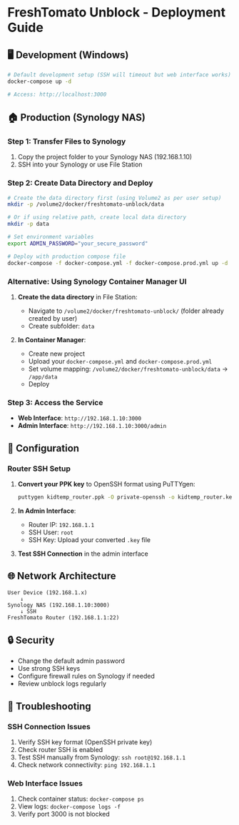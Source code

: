 # FreshTomato Unblock - Deployment Guide

## 🖥️ Development (Windows)

```bash
# Default development setup (SSH will timeout but web interface works)
docker-compose up -d

# Access: http://localhost:3000
```

## 🏠 Production (Synology NAS)

### Step 1: Transfer Files to Synology

1. Copy the project folder to your Synology NAS (192.168.1.10)
2. SSH into your Synology or use File Station

### Step 2: Create Data Directory and Deploy

```bash
# Create the data directory first (using Volume2 as per user setup)
mkdir -p /volume2/docker/freshtomato-unblock/data

# Or if using relative path, create local data directory
mkdir -p data

# Set environment variables
export ADMIN_PASSWORD="your_secure_password"

# Deploy with production compose file
docker-compose -f docker-compose.yml -f docker-compose.prod.yml up -d
```

### Alternative: Using Synology Container Manager UI

1. **Create the data directory** in File Station:
   - Navigate to `/volume2/docker/freshtomato-unblock/` (folder already created by user)
   - Create subfolder: `data`

2. **In Container Manager**:
   - Create new project
   - Upload your `docker-compose.yml` and `docker-compose.prod.yml`
   - Set volume mapping: `/volume2/docker/freshtomato-unblock/data` → `/app/data`
   - Deploy

### Step 3: Access the Service

- **Web Interface**: `http://192.168.1.10:3000`
- **Admin Interface**: `http://192.168.1.10:3000/admin`

## 🔧 Configuration

### Router SSH Setup

1. **Convert your PPK key** to OpenSSH format using PuTTYgen:
   ```bash
   puttygen kidtemp_router.ppk -O private-openssh -o kidtemp_router.key
   ```

2. **In Admin Interface**:
   - Router IP: `192.168.1.1`
   - SSH User: `root`
   - SSH Key: Upload your converted `.key` file

3. **Test SSH Connection** in the admin interface

## 🌐 Network Architecture

```
User Device (192.168.1.x)
    ↓
Synology NAS (192.168.1.10:3000)
    ↓ SSH
FreshTomato Router (192.168.1.1:22)
```

## 🔒 Security

- Change the default admin password
- Use strong SSH keys
- Configure firewall rules on Synology if needed
- Review unblock logs regularly

## 🚨 Troubleshooting

### SSH Connection Issues
1. Verify SSH key format (OpenSSH private key)
2. Check router SSH is enabled
3. Test SSH manually from Synology: `ssh root@192.168.1.1`
4. Check network connectivity: `ping 192.168.1.1`

### Web Interface Issues
1. Check container status: `docker-compose ps`
2. View logs: `docker-compose logs -f`
3. Verify port 3000 is not blocked
